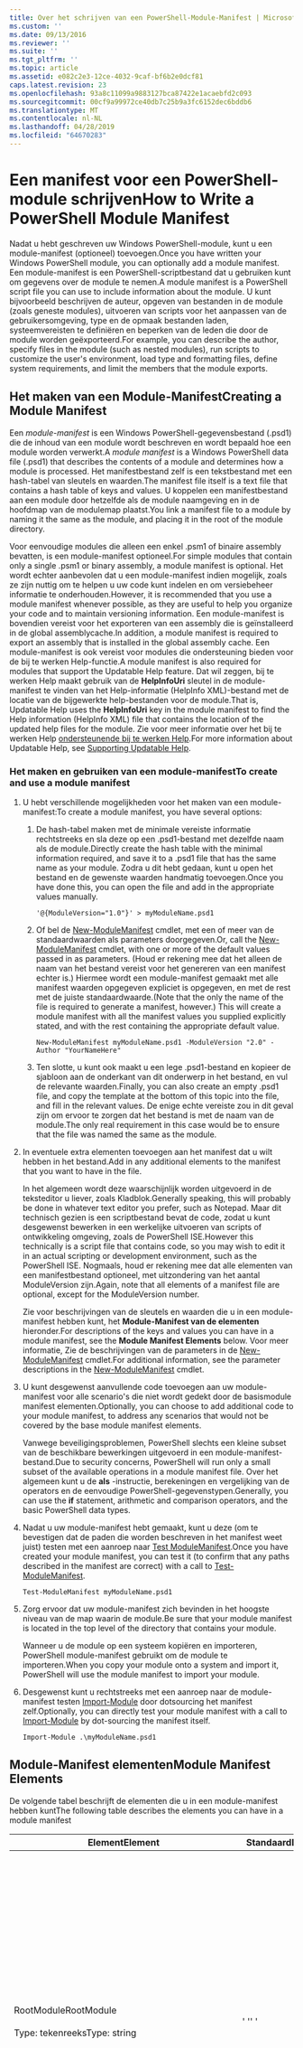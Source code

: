 ```yaml
---
title: Over het schrijven van een PowerShell-Module-Manifest | Microsoft Docs
ms.custom: ''
ms.date: 09/13/2016
ms.reviewer: ''
ms.suite: ''
ms.tgt_pltfrm: ''
ms.topic: article
ms.assetid: e082c2e3-12ce-4032-9caf-bf6b2e0dcf81
caps.latest.revision: 23
ms.openlocfilehash: 93a8c11099a9883127bca87422e1acaebfd2c093
ms.sourcegitcommit: 00cf9a99972ce40db7c25b9a3fc6152dec6bddb6
ms.translationtype: MT
ms.contentlocale: nl-NL
ms.lasthandoff: 04/28/2019
ms.locfileid: "64670283"
---
```

# <a name="how-to-write-a-powershell-module-manifest"></a><span data-ttu-id="090c9-102">Een manifest voor een PowerShell-module schrijven</span><span class="sxs-lookup"><span data-stu-id="090c9-102">How to Write a PowerShell Module Manifest</span></span>

<span data-ttu-id="090c9-103">Nadat u hebt geschreven uw Windows PowerShell-module, kunt u een module-manifest (optioneel) toevoegen.</span><span class="sxs-lookup"><span data-stu-id="090c9-103">Once you have written your Windows PowerShell module, you can optionally add a module manifest.</span></span> <span data-ttu-id="090c9-104">Een module-manifest is een PowerShell-scriptbestand dat u gebruiken kunt om gegevens over de module te nemen.</span><span class="sxs-lookup"><span data-stu-id="090c9-104">A module manifest is a PowerShell script file you can use to include information about the module.</span></span> <span data-ttu-id="090c9-105">U kunt bijvoorbeeld beschrijven de auteur, opgeven van bestanden in de module (zoals geneste modules), uitvoeren van scripts voor het aanpassen van de gebruikersomgeving, type en de opmaak bestanden laden, systeemvereisten te definiëren en beperken van de leden die door de module worden geëxporteerd.</span><span class="sxs-lookup"><span data-stu-id="090c9-105">For example, you can describe the author, specify files in the module (such as nested modules), run scripts to customize the user's environment, load type and formatting files, define system requirements, and limit the members that the module exports.</span></span>

## <a name="creating-a-module-manifest"></a><span data-ttu-id="090c9-106">Het maken van een Module-Manifest</span><span class="sxs-lookup"><span data-stu-id="090c9-106">Creating a Module Manifest</span></span>

<span data-ttu-id="090c9-107">Een *module-manifest* is een Windows PowerShell-gegevensbestand (.psd1) die de inhoud van een module wordt beschreven en wordt bepaald hoe een module worden verwerkt.</span><span class="sxs-lookup"><span data-stu-id="090c9-107">A *module manifest* is a Windows PowerShell data file (.psd1) that describes the contents of a module and determines how a module is processed.</span></span> <span data-ttu-id="090c9-108">Het manifestbestand zelf is een tekstbestand met een hash-tabel van sleutels en waarden.</span><span class="sxs-lookup"><span data-stu-id="090c9-108">The manifest file itself is a text file that contains a hash table of keys and values.</span></span> <span data-ttu-id="090c9-109">U koppelen een manifestbestand aan een module door hetzelfde als de module naamgeving en in de hoofdmap van de modulemap plaatst.</span><span class="sxs-lookup"><span data-stu-id="090c9-109">You link a manifest file to a module by naming it the same as the module, and placing it in the root of the module directory.</span></span>

<span data-ttu-id="090c9-110">Voor eenvoudige modules die alleen een enkel .psm1 of binaire assembly bevatten, is een module-manifest optioneel.</span><span class="sxs-lookup"><span data-stu-id="090c9-110">For simple modules that contain only a single .psm1 or binary assembly, a module manifest is optional.</span></span> <span data-ttu-id="090c9-111">Het wordt echter aanbevolen dat u een module-manifest indien mogelijk, zoals ze zijn nuttig om te helpen u uw code kunt indelen en om versiebeheer informatie te onderhouden.</span><span class="sxs-lookup"><span data-stu-id="090c9-111">However, it is recommended that you use a module manifest whenever possible, as they are useful to help you organize your code and to maintain versioning information.</span></span> <span data-ttu-id="090c9-112">Een module-manifest is bovendien vereist voor het exporteren van een assembly die is geïnstalleerd in de global assemblycache.</span><span class="sxs-lookup"><span data-stu-id="090c9-112">In addition, a module manifest is required to export an assembly that is installed in the global assembly cache.</span></span> <span data-ttu-id="090c9-113">Een module-manifest is ook vereist voor modules die ondersteuning bieden voor de bij te werken Help-functie.</span><span class="sxs-lookup"><span data-stu-id="090c9-113">A module manifest is also required for modules that support the Updatable Help feature.</span></span> <span data-ttu-id="090c9-114">Dat wil zeggen, bij te werken Help maakt gebruik van de **HelpInfoUri** sleutel in de module-manifest te vinden van het Help-informatie (HelpInfo XML)-bestand met de locatie van de bijgewerkte help-bestanden voor de module.</span><span class="sxs-lookup"><span data-stu-id="090c9-114">That is, Updatable Help uses the **HelpInfoUri** key in the module manifest to find the Help information (HelpInfo XML) file that contains the location of the updated help files for the module.</span></span> <span data-ttu-id="090c9-115">Zie voor meer informatie over het bij te werken Help [ondersteunende bij te werken Help](./supporting-updatable-help.md).</span><span class="sxs-lookup"><span data-stu-id="090c9-115">For more information about Updatable Help, see [Supporting Updatable Help](./supporting-updatable-help.md).</span></span>

### <a name="to-create-and-use-a-module-manifest"></a><span data-ttu-id="090c9-116">Het maken en gebruiken van een module-manifest</span><span class="sxs-lookup"><span data-stu-id="090c9-116">To create and use a module manifest</span></span>

1. <span data-ttu-id="090c9-117">U hebt verschillende mogelijkheden voor het maken van een module-manifest:</span><span class="sxs-lookup"><span data-stu-id="090c9-117">To create a module manifest, you have several options:</span></span>

   1. <span data-ttu-id="090c9-118">De hash-tabel maken met de minimale vereiste informatie rechtstreeks en sla deze op een .psd1-bestand met dezelfde naam als de module.</span><span class="sxs-lookup"><span data-stu-id="090c9-118">Directly create the hash table with the minimal information required, and save it to a .psd1 file that has the same name as your module.</span></span> <span data-ttu-id="090c9-119">Zodra u dit hebt gedaan, kunt u open het bestand en de gewenste waarden handmatig toevoegen.</span><span class="sxs-lookup"><span data-stu-id="090c9-119">Once you have done this, you can open the file and add in the appropriate values manually.</span></span>

      `'@{ModuleVersion="1.0"}' > myModuleName.psd1`

   2. <span data-ttu-id="090c9-120">Of bel de [New-ModuleManifest](/powershell/module/Microsoft.PowerShell.Core/New-ModuleManifest) cmdlet, met een of meer van de standaardwaarden als parameters doorgegeven.</span><span class="sxs-lookup"><span data-stu-id="090c9-120">Or, call the [New-ModuleManifest](/powershell/module/Microsoft.PowerShell.Core/New-ModuleManifest) cmdlet, with one or more of the default values passed in as parameters.</span></span> <span data-ttu-id="090c9-121">(Houd er rekening mee dat het alleen de naam van het bestand vereist voor het genereren van een manifest echter is.) Hiermee wordt een module-manifest gemaakt met alle manifest waarden opgegeven expliciet is opgegeven, en met de rest met de juiste standaardwaarde.</span><span class="sxs-lookup"><span data-stu-id="090c9-121">(Note that the only the name of the file is required to generate a manifest, however.) This will create a module manifest with all the manifest values you supplied explicitly stated, and with the rest containing the appropriate default value.</span></span>

      `New-ModuleManifest myModuleName.psd1 -ModuleVersion "2.0" -Author "YourNameHere"`

   3. <span data-ttu-id="090c9-122">Ten slotte, u kunt ook maakt u een lege .psd1-bestand en kopieer de sjabloon aan de onderkant van dit onderwerp in het bestand, en vul de relevante waarden.</span><span class="sxs-lookup"><span data-stu-id="090c9-122">Finally, you can also create an empty .psd1 file, and copy the template at the bottom of this topic into the file, and fill in the relevant values.</span></span> <span data-ttu-id="090c9-123">De enige echte vereiste zou in dit geval zijn om ervoor te zorgen dat het bestand is met de naam van de module.</span><span class="sxs-lookup"><span data-stu-id="090c9-123">The only real requirement in this case would be to ensure that the file was named the same as the module.</span></span>

2. <span data-ttu-id="090c9-124">In eventuele extra elementen toevoegen aan het manifest dat u wilt hebben in het bestand.</span><span class="sxs-lookup"><span data-stu-id="090c9-124">Add in any additional elements to the manifest that you want to have in the file.</span></span>

   <span data-ttu-id="090c9-125">In het algemeen wordt deze waarschijnlijk worden uitgevoerd in de teksteditor u liever, zoals Kladblok.</span><span class="sxs-lookup"><span data-stu-id="090c9-125">Generally speaking, this will probably be done in whatever text editor you prefer, such as Notepad.</span></span> <span data-ttu-id="090c9-126">Maar dit technisch gezien is een scriptbestand bevat de code, zodat u kunt desgewenst bewerken in een werkelijke uitvoeren van scripts of ontwikkeling omgeving, zoals de PowerShell ISE.</span><span class="sxs-lookup"><span data-stu-id="090c9-126">However this technically is a script file that contains code, so you may wish to edit it in an actual scripting or development environment, such as the PowerShell ISE.</span></span> <span data-ttu-id="090c9-127">Nogmaals, houd er rekening mee dat alle elementen van een manifestbestand optioneel, met uitzondering van het aantal ModuleVersion zijn.</span><span class="sxs-lookup"><span data-stu-id="090c9-127">Again, note that all elements of a manifest file are optional, except for the ModuleVersion number.</span></span>

   <span data-ttu-id="090c9-128">Zie voor beschrijvingen van de sleutels en waarden die u in een module-manifest hebben kunt, het **Module-Manifest van de elementen** hieronder.</span><span class="sxs-lookup"><span data-stu-id="090c9-128">For descriptions of the keys and values you can have in a module manifest, see the **Module Manifest Elements** below.</span></span> <span data-ttu-id="090c9-129">Voor meer informatie, Zie de beschrijvingen van de parameters in de [New-ModuleManifest](/powershell/module/Microsoft.PowerShell.Core/New-ModuleManifest) cmdlet.</span><span class="sxs-lookup"><span data-stu-id="090c9-129">For additional information, see the parameter descriptions in the  [New-ModuleManifest](/powershell/module/Microsoft.PowerShell.Core/New-ModuleManifest) cmdlet.</span></span>

3. <span data-ttu-id="090c9-130">U kunt desgewenst aanvullende code toevoegen aan uw module-manifest voor alle scenario's die niet wordt gedekt door de basismodule manifest elementen.</span><span class="sxs-lookup"><span data-stu-id="090c9-130">Optionally, you can choose to add additional code to your module manifest, to address any scenarios that would not be covered by the base module manifest elements.</span></span>

   <span data-ttu-id="090c9-131">Vanwege beveiligingsproblemen, PowerShell slechts een kleine subset van de beschikbare bewerkingen uitgevoerd in een module-manifest-bestand.</span><span class="sxs-lookup"><span data-stu-id="090c9-131">Due to security concerns, PowerShell will run only a small subset of the available operations in a module manifest file.</span></span> <span data-ttu-id="090c9-132">Over het algemeen kunt u de **als** -instructie, berekeningen en vergelijking van de operators en de eenvoudige PowerShell-gegevenstypen.</span><span class="sxs-lookup"><span data-stu-id="090c9-132">Generally, you can use the **if** statement, arithmetic and comparison operators, and the basic PowerShell data types.</span></span>

4. <span data-ttu-id="090c9-133">Nadat u uw module-manifest hebt gemaakt, kunt u deze (om te bevestigen dat de paden die worden beschreven in het manifest weet juist) testen met een aanroep naar [Test ModuleManifest](/powershell/module/Microsoft.PowerShell.Core/Test-ModuleManifest).</span><span class="sxs-lookup"><span data-stu-id="090c9-133">Once you have created your module manifest, you can test it (to confirm that any paths described in the manifest are correct) with a call to [Test-ModuleManifest](/powershell/module/Microsoft.PowerShell.Core/Test-ModuleManifest).</span></span>

   `Test-ModuleManifest myModuleName.psd1`

5. <span data-ttu-id="090c9-134">Zorg ervoor dat uw module-manifest zich bevinden in het hoogste niveau van de map waarin de module.</span><span class="sxs-lookup"><span data-stu-id="090c9-134">Be sure that your module manifest is located in the top level of the directory that contains your module.</span></span>

   <span data-ttu-id="090c9-135">Wanneer u de module op een systeem kopiëren en importeren, PowerShell module-manifest gebruikt om de module te importeren.</span><span class="sxs-lookup"><span data-stu-id="090c9-135">When you copy your module onto a system and import it, PowerShell will use the module manifest to import your module.</span></span>

6. <span data-ttu-id="090c9-136">Desgewenst kunt u rechtstreeks met een aanroep naar de module-manifest testen [Import-Module](/powershell/module/Microsoft.PowerShell.Core/Import-Module) door dotsourcing het manifest zelf.</span><span class="sxs-lookup"><span data-stu-id="090c9-136">Optionally, you can directly test your module manifest with a call to [Import-Module](/powershell/module/Microsoft.PowerShell.Core/Import-Module) by dot-sourcing the manifest itself.</span></span>

   `Import-Module .\myModuleName.psd1`

## <a name="module-manifest-elements"></a><span data-ttu-id="090c9-137">Module-Manifest elementen</span><span class="sxs-lookup"><span data-stu-id="090c9-137">Module Manifest Elements</span></span>

<span data-ttu-id="090c9-138">De volgende tabel beschrijft de elementen die u in een module-manifest hebben kunt</span><span class="sxs-lookup"><span data-stu-id="090c9-138">The following table describes the elements you can have in a module manifest</span></span>

|<span data-ttu-id="090c9-139">Element</span><span class="sxs-lookup"><span data-stu-id="090c9-139">Element</span></span>|<span data-ttu-id="090c9-140">Standaard</span><span class="sxs-lookup"><span data-stu-id="090c9-140">Default</span></span>|<span data-ttu-id="090c9-141">Description</span><span class="sxs-lookup"><span data-stu-id="090c9-141">Description</span></span>|
|-------------|-------------|-----------------|
|<span data-ttu-id="090c9-142">RootModule</span><span class="sxs-lookup"><span data-stu-id="090c9-142">RootModule</span></span><br /><br /> <span data-ttu-id="090c9-143">Type: tekenreeks</span><span class="sxs-lookup"><span data-stu-id="090c9-143">Type: string</span></span>|<span data-ttu-id="090c9-144">' '</span><span class="sxs-lookup"><span data-stu-id="090c9-144">' '</span></span>|<span data-ttu-id="090c9-145">Module of binaire module scriptbestand dat is gekoppeld aan dit manifest.</span><span class="sxs-lookup"><span data-stu-id="090c9-145">Script module or binary module file associated with this manifest.</span></span> <span data-ttu-id="090c9-146">Eerdere versies van PowerShell wordt deze element van de ModuleToProcess genoemd.</span><span class="sxs-lookup"><span data-stu-id="090c9-146">Previous versions of PowerShell called this element the ModuleToProcess.</span></span><br /><br /> <span data-ttu-id="090c9-147">Mogelijk typen voor het root-module kunnen niet leeg zijn (waardoor dit een **Manifest** module), de naam van een scriptmodule (.psm1, waardoor dit een **Script** module), of de naam van een binaire-module (.exe of .dll, Dit is een **binaire** module).</span><span class="sxs-lookup"><span data-stu-id="090c9-147">Possible types for the root module can be empty (which will make this a **Manifest** module), the name of a script module (.psm1, which makes this a **Script** module), or the name of a binary module (.exe or .dll, which makes this a **Binary** module).</span></span> <span data-ttu-id="090c9-148">Als u de naam van een module-manifest (.psd1) of een scriptbestand (.ps1) in dit element plaatst, wordt een fout optreden.</span><span class="sxs-lookup"><span data-stu-id="090c9-148">Placing the name of a module manifest (.psd1) or a script file (.ps1) in this element will cause an error to occur.</span></span>|
|<span data-ttu-id="090c9-149">ModuleVersion</span><span class="sxs-lookup"><span data-stu-id="090c9-149">ModuleVersion</span></span><br /><br /> <span data-ttu-id="090c9-150">Type: tekenreeks</span><span class="sxs-lookup"><span data-stu-id="090c9-150">Type: string</span></span>|<span data-ttu-id="090c9-151">1.0</span><span class="sxs-lookup"><span data-stu-id="090c9-151">1.0</span></span>|<span data-ttu-id="090c9-152">Versienummer van deze module.</span><span class="sxs-lookup"><span data-stu-id="090c9-152">Version number of this module.</span></span> <span data-ttu-id="090c9-153">De tekenreeks moet kunt converteren naar [System.Version].</span><span class="sxs-lookup"><span data-stu-id="090c9-153">The string must be able to convert to [System.Version].</span></span> <span data-ttu-id="090c9-154">Dat wil zeggen, ' #. #. #. #. #'.</span><span class="sxs-lookup"><span data-stu-id="090c9-154">That is, '#.#.#.#.#'.</span></span> <span data-ttu-id="090c9-155">`Import-Module` wordt de eerste module laden gevonden op de **$psModulePath** die overeenkomt met de naam, en ten minste zo hoog een ModuleVersion heeft als de `-MinimumVersion` parameter.</span><span class="sxs-lookup"><span data-stu-id="090c9-155">`Import-Module` will load the first module it finds on the **$psModulePath** that matches the name, and has at least as high a ModuleVersion, as the `-MinimumVersion` parameter.</span></span> <span data-ttu-id="090c9-156">Als u wilt importeren in een specifieke versie, gebruik de`-RequiredVersion` parameter, in plaats daarvan.</span><span class="sxs-lookup"><span data-stu-id="090c9-156">To import a specific version, use the`-RequiredVersion` parameter, instead.</span></span><br /><br /> <span data-ttu-id="090c9-157">Voorbeeld: `ModuleVersion = '1.0'`</span><span class="sxs-lookup"><span data-stu-id="090c9-157">Example: `ModuleVersion = '1.0'`</span></span>|
|<span data-ttu-id="090c9-158">GUID</span><span class="sxs-lookup"><span data-stu-id="090c9-158">GUID</span></span><br /><br /> <span data-ttu-id="090c9-159">Type: tekenreeks</span><span class="sxs-lookup"><span data-stu-id="090c9-159">Type: string</span></span>|<span data-ttu-id="090c9-160">Automatisch gegenereerde GUID</span><span class="sxs-lookup"><span data-stu-id="090c9-160">Autogenerated GUID</span></span>|<span data-ttu-id="090c9-161">De ID die wordt gebruikt voor het aanduiden van deze module.</span><span class="sxs-lookup"><span data-stu-id="090c9-161">ID used to uniquely identify this module.</span></span> <span data-ttu-id="090c9-162">Houd er rekening mee dat u momenteel een module door de GUID kan niet importeren.</span><span class="sxs-lookup"><span data-stu-id="090c9-162">Note that you cannot currently import a module by GUID.</span></span><br /><br /> <span data-ttu-id="090c9-163">Voorbeeld: `GUID = 'cfc45206-1e49-459d-a8ad-5b571ef94857'`</span><span class="sxs-lookup"><span data-stu-id="090c9-163">Example: `GUID = 'cfc45206-1e49-459d-a8ad-5b571ef94857'`</span></span>|
|<span data-ttu-id="090c9-164">Auteur</span><span class="sxs-lookup"><span data-stu-id="090c9-164">Author</span></span><br /><br /> <span data-ttu-id="090c9-165">Type: tekenreeks</span><span class="sxs-lookup"><span data-stu-id="090c9-165">Type: string</span></span>|<span data-ttu-id="090c9-166">Geen</span><span class="sxs-lookup"><span data-stu-id="090c9-166">None</span></span>|<span data-ttu-id="090c9-167">De auteur van deze module.</span><span class="sxs-lookup"><span data-stu-id="090c9-167">Author of this module.</span></span><br /><br /> <span data-ttu-id="090c9-168">Voorbeeld: `Author = 'AuthorNameHere'`</span><span class="sxs-lookup"><span data-stu-id="090c9-168">Example: `Author = 'AuthorNameHere'`</span></span>|
|<span data-ttu-id="090c9-169">CompanyName</span><span class="sxs-lookup"><span data-stu-id="090c9-169">CompanyName</span></span><br /><br /> <span data-ttu-id="090c9-170">Type: tekenreeks</span><span class="sxs-lookup"><span data-stu-id="090c9-170">Type: string</span></span>|<span data-ttu-id="090c9-171">Onbekend</span><span class="sxs-lookup"><span data-stu-id="090c9-171">Unknown</span></span>|<span data-ttu-id="090c9-172">Bedrijf of de leverancier van deze module.</span><span class="sxs-lookup"><span data-stu-id="090c9-172">Company or vendor of this module.</span></span><br /><br /> <span data-ttu-id="090c9-173">Voorbeeld: `CompanyName = 'Fabrikam'`</span><span class="sxs-lookup"><span data-stu-id="090c9-173">Example: `CompanyName = 'Fabrikam'`</span></span>|
|<span data-ttu-id="090c9-174">Copyright</span><span class="sxs-lookup"><span data-stu-id="090c9-174">Copyright</span></span><br /><br /> <span data-ttu-id="090c9-175">Type: tekenreeks</span><span class="sxs-lookup"><span data-stu-id="090c9-175">Type: string</span></span>|<span data-ttu-id="090c9-176">(c) [currentYear] [auteur].</span><span class="sxs-lookup"><span data-stu-id="090c9-176">(c) [currentYear] [Author].</span></span> <span data-ttu-id="090c9-177">Alle rechten voorbehouden.</span><span class="sxs-lookup"><span data-stu-id="090c9-177">All rights reserved.</span></span>|<span data-ttu-id="090c9-178">Copyrightinformatie voor deze module.</span><span class="sxs-lookup"><span data-stu-id="090c9-178">Copyright statement for this module.</span></span><br /><br /> <span data-ttu-id="090c9-179">Voorbeeld: `Copyright = '2016 AuthorName. All rights reserved.'`</span><span class="sxs-lookup"><span data-stu-id="090c9-179">Example: `Copyright = '2016 AuthorName. All rights reserved.'`</span></span>|
|<span data-ttu-id="090c9-180">Description</span><span class="sxs-lookup"><span data-stu-id="090c9-180">Description</span></span><br /><br /> <span data-ttu-id="090c9-181">Type: tekenreeks</span><span class="sxs-lookup"><span data-stu-id="090c9-181">Type: string</span></span>|<span data-ttu-id="090c9-182">' '</span><span class="sxs-lookup"><span data-stu-id="090c9-182">' '</span></span>|<span data-ttu-id="090c9-183">Beschrijving van de functionaliteit van deze module.</span><span class="sxs-lookup"><span data-stu-id="090c9-183">Description of the functionality provided by this module.</span></span><br /><br /> <span data-ttu-id="090c9-184">Voorbeeld: `Description = 'This is a description of a module.'`</span><span class="sxs-lookup"><span data-stu-id="090c9-184">Example: `Description = 'This is a description of a module.'`</span></span>|
|<span data-ttu-id="090c9-185">PowerShellVersion</span><span class="sxs-lookup"><span data-stu-id="090c9-185">PowerShellVersion</span></span><br /><br /> <span data-ttu-id="090c9-186">Type: tekenreeks</span><span class="sxs-lookup"><span data-stu-id="090c9-186">Type: string</span></span>|<span data-ttu-id="090c9-187">' '</span><span class="sxs-lookup"><span data-stu-id="090c9-187">' '</span></span>|<span data-ttu-id="090c9-188">Minimale versie van de Windows PowerShell-engine die is vereist voor deze module.</span><span class="sxs-lookup"><span data-stu-id="090c9-188">Minimum version of the Windows PowerShell engine required by this module.</span></span> <span data-ttu-id="090c9-189">Huidige geldige waarden zijn 1.0, 2.0, 3.0, 4.0 en 5.0.</span><span class="sxs-lookup"><span data-stu-id="090c9-189">Current valid values are 1.0, 2.0, 3.0, 4.0, and 5.0.</span></span><br /><br /> <span data-ttu-id="090c9-190">Voorbeeld: `PowerShellVersion = '5.0'`</span><span class="sxs-lookup"><span data-stu-id="090c9-190">Example: `PowerShellVersion = '5.0'`</span></span>|
|<span data-ttu-id="090c9-191">PowerShellHostName</span><span class="sxs-lookup"><span data-stu-id="090c9-191">PowerShellHostName</span></span><br /><br /> <span data-ttu-id="090c9-192">Type: tekenreeks</span><span class="sxs-lookup"><span data-stu-id="090c9-192">Type: string</span></span>|<span data-ttu-id="090c9-193">' '</span><span class="sxs-lookup"><span data-stu-id="090c9-193">' '</span></span>|<span data-ttu-id="090c9-194">Hiermee geeft u de naam van de Windows PowerShell-host die is vereist door de module.</span><span class="sxs-lookup"><span data-stu-id="090c9-194">Specifies the name of the Windows PowerShell host that is required by the module.</span></span> <span data-ttu-id="090c9-195">Deze naam wordt geleverd door Windows PowerShell.</span><span class="sxs-lookup"><span data-stu-id="090c9-195">This name is provided by Windows PowerShell.</span></span> <span data-ttu-id="090c9-196">Typ de naam van een hostprogramma, in het programma vindt: `$host.name` .</span><span class="sxs-lookup"><span data-stu-id="090c9-196">To find the name of a host program, in the program, type: `$host.name` .</span></span><br /><br /> <span data-ttu-id="090c9-197">Voorbeeld: `PowerShellHostName = 'Windows PowerShell ISE Host'`</span><span class="sxs-lookup"><span data-stu-id="090c9-197">Example: `PowerShellHostName = 'Windows PowerShell ISE Host'`</span></span>|
|<span data-ttu-id="090c9-198">PowerShellHostVersion</span><span class="sxs-lookup"><span data-stu-id="090c9-198">PowerShellHostVersion</span></span><br /><br /> <span data-ttu-id="090c9-199">Type: tekenreeks</span><span class="sxs-lookup"><span data-stu-id="090c9-199">Type: string</span></span>|<span data-ttu-id="090c9-200">' '</span><span class="sxs-lookup"><span data-stu-id="090c9-200">' '</span></span>|<span data-ttu-id="090c9-201">Minimale versie van de host Windows PowerShell is vereist voor deze module.</span><span class="sxs-lookup"><span data-stu-id="090c9-201">Minimum version of the Windows PowerShell host required by this module.</span></span><br /><br /> <span data-ttu-id="090c9-202">Voorbeeld: `PowerShellHostVersion = '2.0'`</span><span class="sxs-lookup"><span data-stu-id="090c9-202">Example: `PowerShellHostVersion = '2.0'`</span></span>|
|<span data-ttu-id="090c9-203">DotNetFrameworkVersion</span><span class="sxs-lookup"><span data-stu-id="090c9-203">DotNetFrameworkVersion</span></span><br /><br /> <span data-ttu-id="090c9-204">Type: tekenreeks</span><span class="sxs-lookup"><span data-stu-id="090c9-204">Type: string</span></span>|<span data-ttu-id="090c9-205">' '</span><span class="sxs-lookup"><span data-stu-id="090c9-205">' '</span></span>|<span data-ttu-id="090c9-206">Minimale versie van Microsoft .NET Framework is vereist voor deze module.</span><span class="sxs-lookup"><span data-stu-id="090c9-206">Minimum version of Microsoft .NET Framework required by this module.</span></span><br /><br /> <span data-ttu-id="090c9-207">Voorbeeld: `DotNetFrameworkVersion = '3.5'`</span><span class="sxs-lookup"><span data-stu-id="090c9-207">Example: `DotNetFrameworkVersion = '3.5'`</span></span>|
|<span data-ttu-id="090c9-208">CLRVersion</span><span class="sxs-lookup"><span data-stu-id="090c9-208">CLRVersion</span></span><br /><br /> <span data-ttu-id="090c9-209">Type: tekenreeks</span><span class="sxs-lookup"><span data-stu-id="090c9-209">Type: string</span></span>|<span data-ttu-id="090c9-210">' '</span><span class="sxs-lookup"><span data-stu-id="090c9-210">' '</span></span>|<span data-ttu-id="090c9-211">Minimale versie van de common language runtime (CLR) vereist voor deze module.</span><span class="sxs-lookup"><span data-stu-id="090c9-211">Minimum version of the common language runtime (CLR) required by this module.</span></span><br /><br /> <span data-ttu-id="090c9-212">Voorbeeld: `CLRVersion = '3.5'`</span><span class="sxs-lookup"><span data-stu-id="090c9-212">Example: `CLRVersion = '3.5'`</span></span>|
|<span data-ttu-id="090c9-213">ProcessorArchitecture</span><span class="sxs-lookup"><span data-stu-id="090c9-213">ProcessorArchitecture</span></span><br /><br /> <span data-ttu-id="090c9-214">Type: tekenreeks</span><span class="sxs-lookup"><span data-stu-id="090c9-214">Type: string</span></span>|<span data-ttu-id="090c9-215">' '</span><span class="sxs-lookup"><span data-stu-id="090c9-215">' '</span></span>|<span data-ttu-id="090c9-216">Processorarchitectuur (geen, X86, Amd64) vereist voor deze module.</span><span class="sxs-lookup"><span data-stu-id="090c9-216">Processor architecture (None, X86, Amd64) required by this module.</span></span> <span data-ttu-id="090c9-217">Geldige waarden zijn x86, AMD64 IA64, en niets in (onbekend of niet-opgegeven).</span><span class="sxs-lookup"><span data-stu-id="090c9-217">Valid values are x86, AMD64, IA64, and None (unknown or unspecified).</span></span><br /><br /> <span data-ttu-id="090c9-218">Voorbeeld: `ProcessorArchitecture = 'x86'`</span><span class="sxs-lookup"><span data-stu-id="090c9-218">Example: `ProcessorArchitecture = 'x86'`</span></span>|
|<span data-ttu-id="090c9-219">RequiredModules</span><span class="sxs-lookup"><span data-stu-id="090c9-219">RequiredModules</span></span><br /><br /> <span data-ttu-id="090c9-220">Type: [string[]]</span><span class="sxs-lookup"><span data-stu-id="090c9-220">Type: [string[]]</span></span>|<span data-ttu-id="090c9-221">@()</span><span class="sxs-lookup"><span data-stu-id="090c9-221">@()</span></span>|<span data-ttu-id="090c9-222">Modules die moeten worden geïmporteerd in de globale omgeving vóór het importeren van deze module.</span><span class="sxs-lookup"><span data-stu-id="090c9-222">Modules that must be imported into the global environment prior to importing this module.</span></span> <span data-ttu-id="090c9-223">Alle modules die worden vermeld, tenzij ze al geladen zijn, dit wordt geladen.</span><span class="sxs-lookup"><span data-stu-id="090c9-223">This will load any modules listed unless they have already been loaded.</span></span> <span data-ttu-id="090c9-224">(Bijvoorbeeld: sommige modules mogelijk al geladen door een andere module.).</span><span class="sxs-lookup"><span data-stu-id="090c9-224">(For example, some modules may already be loaded by a different module.).</span></span> <span data-ttu-id="090c9-225">Het is ook mogelijk om op te geven van een specifieke versie te laden met behulp van `RequiredVersion` in plaats van `ModuleVersion`.</span><span class="sxs-lookup"><span data-stu-id="090c9-225">It is also possible to specify a specific version to load using `RequiredVersion` rather than `ModuleVersion`.</span></span> <span data-ttu-id="090c9-226">Bij het gebruik van `ModuleVersion` deze de nieuwste versie beschikbaar met een minimum van de opgegeven versie wordt geladen.</span><span class="sxs-lookup"><span data-stu-id="090c9-226">When using `ModuleVersion` it will load the newest version available with a minimum of the version specified.</span></span><br /><br /> <span data-ttu-id="090c9-227">Voorbeeld: `RequiredModules = @(@{ModuleName="myDependentModule"; ModuleVersion="2.0"; Guid="cfc45206-1e49-459d-a8ad-5b571ef94857"})`</span><span class="sxs-lookup"><span data-stu-id="090c9-227">Example: `RequiredModules = @(@{ModuleName="myDependentModule"; ModuleVersion="2.0"; Guid="cfc45206-1e49-459d-a8ad-5b571ef94857"})`</span></span><br /><br /> <span data-ttu-id="090c9-228">Voorbeeld: `RequiredModules = @(@{ModuleName="myDependentModule"; RequiredVersion="1.5"; Guid="cfc45206-1e49-459d-a8ad-5b571ef94857"})`</span><span class="sxs-lookup"><span data-stu-id="090c9-228">Example: `RequiredModules = @(@{ModuleName="myDependentModule"; RequiredVersion="1.5"; Guid="cfc45206-1e49-459d-a8ad-5b571ef94857"})`</span></span>|
|<span data-ttu-id="090c9-229">RequiredAssemblies</span><span class="sxs-lookup"><span data-stu-id="090c9-229">RequiredAssemblies</span></span><br /><br /> <span data-ttu-id="090c9-230">Type: [string[]]</span><span class="sxs-lookup"><span data-stu-id="090c9-230">Type: [string[]]</span></span>|<span data-ttu-id="090c9-231">@()</span><span class="sxs-lookup"><span data-stu-id="090c9-231">@()</span></span>|<span data-ttu-id="090c9-232">Assembly's die moeten worden geladen vóór het importeren van deze module.</span><span class="sxs-lookup"><span data-stu-id="090c9-232">Assemblies that must be loaded prior to importing this module.</span></span><br /><br /> <span data-ttu-id="090c9-233">Houd er rekening mee dat in tegenstelling tot RequiredModules, PowerShell laadt de RequiredAssemblies als ze niet al geladen.</span><span class="sxs-lookup"><span data-stu-id="090c9-233">Note that unlike RequiredModules, PowerShell will load the RequiredAssemblies if they are not already loaded.</span></span>|
|<span data-ttu-id="090c9-234">ScriptsToProcess</span><span class="sxs-lookup"><span data-stu-id="090c9-234">ScriptsToProcess</span></span><br /><br /> <span data-ttu-id="090c9-235">Type: [string[]]</span><span class="sxs-lookup"><span data-stu-id="090c9-235">Type: [string[]]</span></span>|<span data-ttu-id="090c9-236">@()</span><span class="sxs-lookup"><span data-stu-id="090c9-236">@()</span></span>|<span data-ttu-id="090c9-237">Script (.ps1)-bestanden die worden uitgevoerd in de sessiestatus van de oproepende functie wanneer de module wordt geïmporteerd.</span><span class="sxs-lookup"><span data-stu-id="090c9-237">Script (.ps1) files that are run in the caller's session state when the module is imported.</span></span> <span data-ttu-id="090c9-238">Dit wordt mogelijk de globale sessie staat of, voor geneste modules, de status van de sessie van een andere module.</span><span class="sxs-lookup"><span data-stu-id="090c9-238">This could be the global session state or, for nested modules, the session state of another module.</span></span> <span data-ttu-id="090c9-239">U kunt deze scripts gebruiken om voor te bereiden van een omgeving, net zoals u een aanmeldingsscript kunt.</span><span class="sxs-lookup"><span data-stu-id="090c9-239">You can use these scripts to prepare an environment just as you might use a login script.</span></span><br /><br /> <span data-ttu-id="090c9-240">Deze scripts worden uitgevoerd voordat een van de modules die worden vermeld in het manifest worden geladen.</span><span class="sxs-lookup"><span data-stu-id="090c9-240">These scripts are run before any of the modules listed in the manifest are loaded.</span></span>|
|<span data-ttu-id="090c9-241">TypesToProcess</span><span class="sxs-lookup"><span data-stu-id="090c9-241">TypesToProcess</span></span><br /><br /> <span data-ttu-id="090c9-242">Type: [Object []]</span><span class="sxs-lookup"><span data-stu-id="090c9-242">Type: [Object[]]</span></span>|<span data-ttu-id="090c9-243">@()</span><span class="sxs-lookup"><span data-stu-id="090c9-243">@()</span></span>|<span data-ttu-id="090c9-244">Typ bestanden (.ps1xml) moeten worden geladen bij het importeren van deze module.</span><span class="sxs-lookup"><span data-stu-id="090c9-244">Type files (.ps1xml) to be loaded when importing this module.</span></span>|
|<span data-ttu-id="090c9-245">FormatsToProcess</span><span class="sxs-lookup"><span data-stu-id="090c9-245">FormatsToProcess</span></span><br /><br /> <span data-ttu-id="090c9-246">Type: [Object []]</span><span class="sxs-lookup"><span data-stu-id="090c9-246">Type: [Object[]]</span></span>|<span data-ttu-id="090c9-247">@()</span><span class="sxs-lookup"><span data-stu-id="090c9-247">@()</span></span>|<span data-ttu-id="090c9-248">Bestanden (.ps1xml) moeten worden geladen bij het importeren van deze module-indeling.</span><span class="sxs-lookup"><span data-stu-id="090c9-248">Format files (.ps1xml) to be loaded when importing this module.</span></span>|
|<span data-ttu-id="090c9-249">NestedModules</span><span class="sxs-lookup"><span data-stu-id="090c9-249">NestedModules</span></span><br /><br /> <span data-ttu-id="090c9-250">Type: [Object []]</span><span class="sxs-lookup"><span data-stu-id="090c9-250">Type: [Object[]]</span></span>|<span data-ttu-id="090c9-251">@()</span><span class="sxs-lookup"><span data-stu-id="090c9-251">@()</span></span>|<span data-ttu-id="090c9-252">Modules te importeren als een geneste modules van de module die is opgegeven in de velden RootModule/ModuleToProcess.</span><span class="sxs-lookup"><span data-stu-id="090c9-252">Modules to import as nested modules of the module specified in RootModule/ModuleToProcess.</span></span><br /><br /> <span data-ttu-id="090c9-253">Naam van een module toe te voegen aan dit element is vergelijkbaar met aanroepen `Import-Module` uit vanuit uw code script of een assembly.</span><span class="sxs-lookup"><span data-stu-id="090c9-253">Adding a module name to this element is similar to calling `Import-Module` from within your script or assembly code.</span></span> <span data-ttu-id="090c9-254">Het belangrijkste verschil is dat het eenvoudiger om te zien wat u laadt hier in het manifestbestand is.</span><span class="sxs-lookup"><span data-stu-id="090c9-254">The main difference is that it's easier to see what you are loading here in the manifest file.</span></span> <span data-ttu-id="090c9-255">Ook als een module niet laden hier, wordt u nog niet hebt geladen uw werkelijke module.</span><span class="sxs-lookup"><span data-stu-id="090c9-255">Also, if a module fails to load here, you will not yet have loaded your actual module.</span></span><br /><br /> <span data-ttu-id="090c9-256">Naast andere modules, kunt u ook hier script (.ps1)-bestanden laden.</span><span class="sxs-lookup"><span data-stu-id="090c9-256">In addition to other modules, you may also load script (.ps1) files here.</span></span> <span data-ttu-id="090c9-257">Deze bestanden wordt uitgevoerd in de context van het root-module.</span><span class="sxs-lookup"><span data-stu-id="090c9-257">These files will execute in the context of the root module.</span></span> <span data-ttu-id="090c9-258">(Dit is gelijk aan het script in uw hoofdmap module sourcing punt).</span><span class="sxs-lookup"><span data-stu-id="090c9-258">(This is equivalent to dot sourcing the script in your root module.)</span></span>|
|<span data-ttu-id="090c9-259">FunctionsToExport</span><span class="sxs-lookup"><span data-stu-id="090c9-259">FunctionsToExport</span></span><br /><br /> <span data-ttu-id="090c9-260">Type: Tekenreeks</span><span class="sxs-lookup"><span data-stu-id="090c9-260">Type: String</span></span>|<span data-ttu-id="090c9-261">'\*'</span><span class="sxs-lookup"><span data-stu-id="090c9-261">'\*'</span></span>|<span data-ttu-id="090c9-262">Hiermee geeft u de functies die door de module worden geëxporteerd (jokerteken tekens zijn toegestaan) status van de sessie van de oproepende functie.</span><span class="sxs-lookup"><span data-stu-id="090c9-262">Specifies the functions that the module exports (wildcard characters are permitted) to the caller's session state.</span></span> <span data-ttu-id="090c9-263">Standaard worden alle functies die worden geëxporteerd.</span><span class="sxs-lookup"><span data-stu-id="090c9-263">By default, all functions are exported.</span></span> <span data-ttu-id="090c9-264">U kunt deze sleutel gebruiken om te beperken van de functies die zijn geëxporteerd door de module.</span><span class="sxs-lookup"><span data-stu-id="090c9-264">You can use this key to restrict the functions that are exported by the module.</span></span><br /><br /> <span data-ttu-id="090c9-265">Status van de sessie van de oproepende functie kan de globale sessie staat of, voor geneste modules, de status van de sessie van een andere module zijn.</span><span class="sxs-lookup"><span data-stu-id="090c9-265">The caller's session state can be the global session state or, for nested modules, the session state of another module.</span></span> <span data-ttu-id="090c9-266">Bij het koppelen van geneste modules, worden alle functies die zijn geëxporteerd door een geneste module worden geëxporteerd naar de globale sessiestatus, tenzij een module in de keten Hiermee beperkt u de functie met behulp van de sleutel FunctionsToExport.</span><span class="sxs-lookup"><span data-stu-id="090c9-266">When chaining nested modules, all functions that are exported by a nested module will be exported to the global session state unless a module in the chain restricts the function by using the FunctionsToExport key.</span></span><br /><br /> <span data-ttu-id="090c9-267">Als het manifest ook aliassen voor de functies exporteert, wordt deze sleutel functies waarvan aliassen worden vermeld in de sleutel AliasesToExport kunt verwijderen, maar deze sleutel kan functie aliassen niet toevoegen aan de lijst.</span><span class="sxs-lookup"><span data-stu-id="090c9-267">If the manifest also exports aliases for the functions, this key can remove functions whose aliases are listed in the AliasesToExport key, but this key cannot add function aliases to the list.</span></span>|
|<span data-ttu-id="090c9-268">CmdletsToExport</span><span class="sxs-lookup"><span data-stu-id="090c9-268">CmdletsToExport</span></span><br /><br /> <span data-ttu-id="090c9-269">Type: Tekenreeks</span><span class="sxs-lookup"><span data-stu-id="090c9-269">Type: String</span></span>|<span data-ttu-id="090c9-270">'\*'</span><span class="sxs-lookup"><span data-stu-id="090c9-270">'\*'</span></span>|<span data-ttu-id="090c9-271">Hiermee geeft u de cmdlets die de module wordt geëxporteerd (jokerteken tekens zijn toegestaan).</span><span class="sxs-lookup"><span data-stu-id="090c9-271">Specifies the cmdlets that the module exports (wildcard characters are permitted).</span></span> <span data-ttu-id="090c9-272">Standaard worden alle cmdlets geëxporteerd.</span><span class="sxs-lookup"><span data-stu-id="090c9-272">By default, all cmdlets are exported.</span></span> <span data-ttu-id="090c9-273">U kunt deze sleutel gebruiken om te beperken van de cmdlets die zijn geëxporteerd door de module.</span><span class="sxs-lookup"><span data-stu-id="090c9-273">You can use this key to restrict the cmdlets that are exported by the module.</span></span><br /><br /> <span data-ttu-id="090c9-274">Status van de sessie van de oproepende functie kan de globale sessie staat of, voor geneste modules, de status van de sessie van een andere module zijn.</span><span class="sxs-lookup"><span data-stu-id="090c9-274">The caller's session state can be the global session state or, for nested modules, the session state of another module.</span></span> <span data-ttu-id="090c9-275">Wanneer u een keten geneste modules maakt, worden alle cmdlets die zijn geëxporteerd door een geneste module uiteindelijk geëxporteerd naar de globale sessiestatus, tenzij een module in de keten Hiermee beperkt u de cmdlet met behulp van de sleutel CmdletsToExport.</span><span class="sxs-lookup"><span data-stu-id="090c9-275">When you are chaining nested modules, all cmdlets that are exported by a nested module will be ultimately exported to the global session state unless a module in the chain restricts the cmdlet by using the CmdletsToExport key.</span></span><br /><br /> <span data-ttu-id="090c9-276">Als het manifest ook aliassen voor de cmdlets exporteert, wordt deze sleutel cmdlets waarvan aliassen worden vermeld in de sleutel AliasesToExport kunt verwijderen, maar deze sleutel kan cmdlet aliassen niet toevoegen aan de lijst.</span><span class="sxs-lookup"><span data-stu-id="090c9-276">If the manifest also exports aliases for the cmdlets, this key can remove cmdlets whose aliases are listed in the AliasesToExport key, but this key cannot add cmdlet aliases to the list.</span></span>|
|<span data-ttu-id="090c9-277">VariablesToExport</span><span class="sxs-lookup"><span data-stu-id="090c9-277">VariablesToExport</span></span><br /><br /> <span data-ttu-id="090c9-278">Type: Tekenreeks</span><span class="sxs-lookup"><span data-stu-id="090c9-278">Type: String</span></span>|<span data-ttu-id="090c9-279">'\*'</span><span class="sxs-lookup"><span data-stu-id="090c9-279">'\*'</span></span>|<span data-ttu-id="090c9-280">Hiermee geeft u de variabelen die door de module worden geëxporteerd (jokerteken tekens zijn toegestaan) status van de sessie van de oproepende functie.</span><span class="sxs-lookup"><span data-stu-id="090c9-280">Specifies the variables that the module exports (wildcard characters are permitted) to the caller's session state.</span></span> <span data-ttu-id="090c9-281">Standaard worden alle variabelen worden geëxporteerd.</span><span class="sxs-lookup"><span data-stu-id="090c9-281">By default, all variables are exported.</span></span> <span data-ttu-id="090c9-282">U kunt deze sleutel gebruiken om te beperken van de variabelen die zijn geëxporteerd door de module.</span><span class="sxs-lookup"><span data-stu-id="090c9-282">You can use this key to restrict the variables that are exported by the module.</span></span><br /><br /> <span data-ttu-id="090c9-283">Status van de sessie van de oproepende functie kan de globale sessie staat of, voor geneste modules, de status van de sessie van een andere module zijn.</span><span class="sxs-lookup"><span data-stu-id="090c9-283">The caller's session state can be the global session state or, for nested modules, the session state of another module.</span></span> <span data-ttu-id="090c9-284">Wanneer u een keten geneste modules maakt, wordt alle variabelen die zijn geëxporteerd door een geneste module worden geëxporteerd naar de globale sessiestatus, tenzij een module in de keten Hiermee beperkt u de variabele met behulp van de sleutel VariablesToExport.</span><span class="sxs-lookup"><span data-stu-id="090c9-284">When you are chaining nested modules, all variables that are exported by a nested module will be exported to the global session state unless a module in the chain restricts the variable by using the VariablesToExport key.</span></span><br /><br /> <span data-ttu-id="090c9-285">Als het manifest ook aliassen voor de variabelen exporteert, wordt deze sleutel variabelen waarvan aliassen worden vermeld in de sleutel AliasesToExport kunt verwijderen, maar deze sleutel niet variabele aliassen toevoegen aan de lijst.</span><span class="sxs-lookup"><span data-stu-id="090c9-285">If the manifest also exports aliases for the variables, this key can remove variables whose aliases are listed in the AliasesToExport key, but this key cannot add variable aliases to the list.</span></span>|
|<span data-ttu-id="090c9-286">AliasesToExport</span><span class="sxs-lookup"><span data-stu-id="090c9-286">AliasesToExport</span></span><br /><br /> <span data-ttu-id="090c9-287">Type: Tekenreeks</span><span class="sxs-lookup"><span data-stu-id="090c9-287">Type: String</span></span>|<span data-ttu-id="090c9-288">'\*'</span><span class="sxs-lookup"><span data-stu-id="090c9-288">'\*'</span></span>|<span data-ttu-id="090c9-289">Hiermee geeft u de aliassen waarmee de module geëxporteerd (jokerteken tekens zijn toegestaan) status van de sessie van de oproepende functie.</span><span class="sxs-lookup"><span data-stu-id="090c9-289">Specifies the aliases that the module exports (wildcard characters are permitted) to the caller's session state.</span></span> <span data-ttu-id="090c9-290">Standaard worden alle aliassen zijn geëxporteerd.</span><span class="sxs-lookup"><span data-stu-id="090c9-290">By default, all aliases are exported.</span></span> <span data-ttu-id="090c9-291">U kunt deze sleutel gebruiken om te beperken de aliassen die zijn geëxporteerd door de module.</span><span class="sxs-lookup"><span data-stu-id="090c9-291">You can use this key to restrict the aliases that are exported by the module.</span></span><br /><br /> <span data-ttu-id="090c9-292">Status van de sessie van de oproepende functie kan de globale sessie staat of, voor geneste modules, de status van de sessie van een andere module zijn.</span><span class="sxs-lookup"><span data-stu-id="090c9-292">The caller's session state can be the global session state or, for nested modules, the session state of another module.</span></span> <span data-ttu-id="090c9-293">Wanneer u een keten geneste modules maakt, worden alle aliassen die zijn geëxporteerd door een geneste module uiteindelijk geëxporteerd naar de globale sessiestatus, tenzij een module in de keten de alias beperkt met behulp van de sleutel AliasesToExport.</span><span class="sxs-lookup"><span data-stu-id="090c9-293">When you are chaining nested modules, all aliases that are exported by a nested module will be ultimately exported to the global session state unless a module in the chain restricts the alias by using the AliasesToExport key.</span></span>|
|<span data-ttu-id="090c9-294">ModuleList</span><span class="sxs-lookup"><span data-stu-id="090c9-294">ModuleList</span></span><br /><br /> <span data-ttu-id="090c9-295">Type: [string[]]</span><span class="sxs-lookup"><span data-stu-id="090c9-295">Type: [string[]]</span></span>|<span data-ttu-id="090c9-296">@()</span><span class="sxs-lookup"><span data-stu-id="090c9-296">@()</span></span>|<span data-ttu-id="090c9-297">Hiermee geeft u de modules die zijn verpakt met deze module.</span><span class="sxs-lookup"><span data-stu-id="090c9-297">Specifies all the modules that are packaged with this module.</span></span> <span data-ttu-id="090c9-298">Deze modules kunnen worden ingevoerd met de naam (een door komma's gescheiden tekenreeks) of als een hash-tabel met de modulenaam en -GUID-sleutels.</span><span class="sxs-lookup"><span data-stu-id="090c9-298">These modules can be entered by name (a comma-separated string) or as a hash table with ModuleName and GUID keys.</span></span> <span data-ttu-id="090c9-299">De hash-tabel kan ook een optionele ModuleVersion sleutel hebben.</span><span class="sxs-lookup"><span data-stu-id="090c9-299">The hash table can also have an optional ModuleVersion key.</span></span> <span data-ttu-id="090c9-300">De sleutel ModuleList is ontworpen om te fungeren als een module-inventarisatie.</span><span class="sxs-lookup"><span data-stu-id="090c9-300">The ModuleList key is designed to act as a module inventory.</span></span> <span data-ttu-id="090c9-301">Deze modules worden niet automatisch verwerkt.</span><span class="sxs-lookup"><span data-stu-id="090c9-301">These modules are not automatically processed.</span></span>|
|<span data-ttu-id="090c9-302">FileList</span><span class="sxs-lookup"><span data-stu-id="090c9-302">FileList</span></span><br /><br /> <span data-ttu-id="090c9-303">Type: [string[]]</span><span class="sxs-lookup"><span data-stu-id="090c9-303">Type: [string[]]</span></span>|<span data-ttu-id="090c9-304">@()</span><span class="sxs-lookup"><span data-stu-id="090c9-304">@()</span></span>|<span data-ttu-id="090c9-305">Lijst van alle bestanden die zijn ingepakt met deze module.</span><span class="sxs-lookup"><span data-stu-id="090c9-305">List of all files packaged with this module.</span></span> <span data-ttu-id="090c9-306">Als met ModuleList, FileList is om u te helpen als een inventarislijst met en anders niet is verwerkt.</span><span class="sxs-lookup"><span data-stu-id="090c9-306">As with ModuleList, FileList is to assist you as an inventory list, and is not otherwise processed.</span></span>|
|<span data-ttu-id="090c9-307">PrivateData</span><span class="sxs-lookup"><span data-stu-id="090c9-307">PrivateData</span></span><br /><br /> <span data-ttu-id="090c9-308">Type: [object]</span><span class="sxs-lookup"><span data-stu-id="090c9-308">Type: [object]</span></span>|<span data-ttu-id="090c9-309">' '</span><span class="sxs-lookup"><span data-stu-id="090c9-309">' '</span></span>|<span data-ttu-id="090c9-310">Hiermee geeft u alle persoonlijke gegevens die moeten worden doorgegeven aan de basismodule die is opgegeven door de velden RootModule/ModuleToProcess-sleutel.</span><span class="sxs-lookup"><span data-stu-id="090c9-310">Specifies any private data that needs to be passed to the root module specified by the RootModule/ModuleToProcess key.</span></span>|
|<span data-ttu-id="090c9-311">HelpInfoURI</span><span class="sxs-lookup"><span data-stu-id="090c9-311">HelpInfoURI</span></span><br /><br /> <span data-ttu-id="090c9-312">Type: tekenreeks</span><span class="sxs-lookup"><span data-stu-id="090c9-312">Type: string</span></span>|<span data-ttu-id="090c9-313">' '</span><span class="sxs-lookup"><span data-stu-id="090c9-313">' '</span></span>|<span data-ttu-id="090c9-314">HelpInfo URI van deze module.</span><span class="sxs-lookup"><span data-stu-id="090c9-314">HelpInfo URI of this module.</span></span>|
|<span data-ttu-id="090c9-315">DefaultCommandPrefix</span><span class="sxs-lookup"><span data-stu-id="090c9-315">DefaultCommandPrefix</span></span><br /><br /> <span data-ttu-id="090c9-316">Type: tekenreeks</span><span class="sxs-lookup"><span data-stu-id="090c9-316">Type: string</span></span>|<span data-ttu-id="090c9-317">' '</span><span class="sxs-lookup"><span data-stu-id="090c9-317">' '</span></span>|<span data-ttu-id="090c9-318">Standaardvoorvoegsel voor opdrachten van deze module worden geëxporteerd.</span><span class="sxs-lookup"><span data-stu-id="090c9-318">Default prefix for commands exported from this module.</span></span> <span data-ttu-id="090c9-319">Overschrijven de standaard voorvoegsel via `Import-Module` -voorvoegsel.</span><span class="sxs-lookup"><span data-stu-id="090c9-319">Override the default prefix using `Import-Module` -Prefix.</span></span>|

## <a name="sample-module-manifest"></a><span data-ttu-id="090c9-320">Voorbeeld van Module-Manifest</span><span class="sxs-lookup"><span data-stu-id="090c9-320">Sample Module Manifest</span></span>

<span data-ttu-id="090c9-321">Het volgende voorbeeld module-manifest ziet u de sleutels en waarden in een module-manifest.</span><span class="sxs-lookup"><span data-stu-id="090c9-321">The following sample module manifest shows the keys and default values in a module manifest.</span></span> <span data-ttu-id="090c9-322">In dit voorbeeld is gemaakt met behulp van de `New-ModuleManifest` cmdlet in Windows PowerShell 3.0.</span><span class="sxs-lookup"><span data-stu-id="090c9-322">This example was created by using the `New-ModuleManifest` cmdlet in Windows PowerShell 3.0.</span></span> <span data-ttu-id="090c9-323">Bij het maken van meerdere modules, kunt u deze cmdlet gebruiken om een manifest sjabloon die vervolgens kan worden gewijzigd voor andere modules te maken.</span><span class="sxs-lookup"><span data-stu-id="090c9-323">When creating multiple modules, you can use this cmdlet to create a manifest template that can then be modified for different modules.</span></span>

```powershell
#
# Module manifest for module 'myManifest'
#
# Generated by: User01
#
# Generated on: 1/24/2012
#

@{

# Script module or binary module file associated with this manifest
#RootModule = ''

# Version number of this module.
ModuleVersion = '1.0'

# ID used to uniquely identify this module
GUID = 'd0a9150d-b6a4-4b17-a325-e3a24fed0aa9'

# Author of this module
Author = 'User01'

# Company or vendor of this module
CompanyName = 'Unknown'

# Copyright statement for this module
Copyright = '(c) 2012 User01. All rights reserved.'

# Description of the functionality provided by this module
# Description = ''

# Minimum version of the Windows PowerShell engine required by this module
# PowerShellVersion = ''

# Name of the Windows PowerShell host required by this module
# PowerShellHostName = ''

# Minimum version of the Windows PowerShell host required by this module
# PowerShellHostVersion = ''

# Minimum version of the .NET Framework required by this module
# DotNetFrameworkVersion = ''

# Minimum version of the common language runtime (CLR) required by this module
# CLRVersion = ''

# Processor architecture (None, X86, Amd64) required by this module
# ProcessorArchitecture = ''

# Modules that must be imported into the global environment prior to importing this module
# RequiredModules = @()

# Assemblies that must be loaded prior to importing this module
# RequiredAssemblies = @()

# Script files (.ps1) that are run in the caller's environment prior to importing this module
# ScriptsToProcess = @()

# Type files (.ps1xml) to be loaded when importing this module
# TypesToProcess = @()

# Format files (.ps1xml) to be loaded when importing this module
# FormatsToProcess = @()

# Modules to import as nested modules of the module specified in RootModule/ModuleToProcess
# NestedModules = @()

# Functions to export from this module
FunctionsToExport = '*'

# Cmdlets to export from this module
CmdletsToExport = '*'

# Variables to export from this module
VariablesToExport = '*'

# Aliases to export from this module
AliasesToExport = '*'

# List of all modules packaged with this module
# ModuleList = @()

# List of all files packaged with this module
# FileList = @()

# Private data to pass to the module specified in RootModule/ModuleToProcess
# PrivateData = ''

# HelpInfo URI of this module
# HelpInfoURI = ''

# Default prefix for commands exported from this module. Override the default prefix using Import-Module -Prefix.
# DefaultCommandPrefix = ''

}

```

## <a name="see-also"></a><span data-ttu-id="090c9-324">Zie ook</span><span class="sxs-lookup"><span data-stu-id="090c9-324">See Also</span></span>

[<span data-ttu-id="090c9-325">Een Windows PowerShell-Module schrijven</span><span class="sxs-lookup"><span data-stu-id="090c9-325">Writing a Windows PowerShell Module</span></span>](./writing-a-windows-powershell-module.md)
